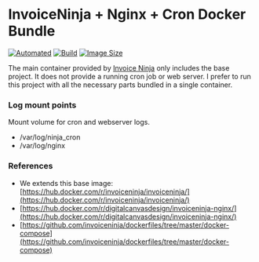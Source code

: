 # InvoiceNinja + Nginx + Cron Docker Bundle

[![Automated](https://img.shields.io/docker/automated/digitalcanvasdesign/invoiceninja-nginx.svg)](https://img.shields.io/microbadger/automated/digitalcanvasdesign/invoiceninja-nginx)
[![Build](https://img.shields.io/docker/build/digitalcanvasdesign/invoiceninja-nginx.svg)](https://img.shields.io/microbadger/automated/digitalcanvasdesign/invoiceninja-nginx)
[![Image Size](https://img.shields.io/microbadger/image-size/digitalcanvasdesign/invoiceninja-nginx.svg)](https://img.shields.io/microbadger/automated/digitalcanvasdesign/invoiceninja-nginx)

The main container provided by [Invoice Ninja](https://github.com/invoiceninja/dockerfiles/blob/master/Dockerfile) only includes the base project. It does not provide a running cron job or web server. I prefer to run this project with all the necessary parts bundled in a single container. 

### Log mount points

Mount volume for cron and webserver logs.

- /var/log/ninja_cron
- /var/log/nginx

### References

- We extends this base image: [https://hub.docker.com/r/invoiceninja/invoiceninja/](https://hub.docker.com/r/invoiceninja/invoiceninja/)
- [https://hub.docker.com/r/digitalcanvasdesign/invoiceninja-nginx/](https://hub.docker.com/r/digitalcanvasdesign/invoiceninja-nginx/)
- [https://github.com/invoiceninja/dockerfiles/tree/master/docker-compose](https://github.com/invoiceninja/dockerfiles/tree/master/docker-compose)

